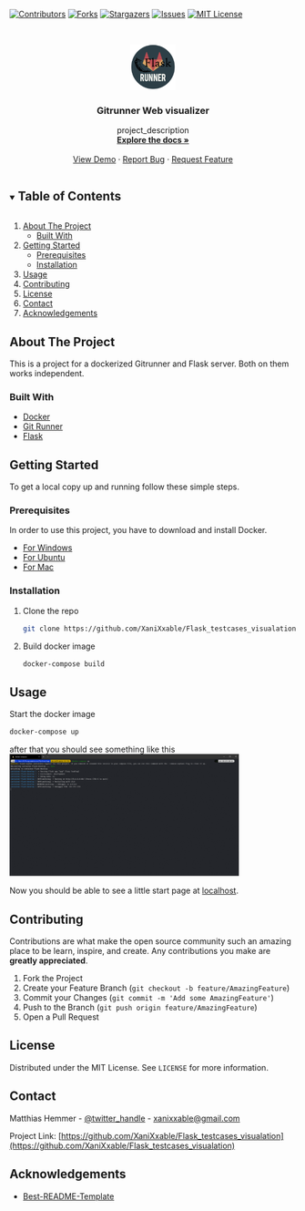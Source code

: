 <!--
*** Thanks for checking out the Best-README-Template. If you have a suggestion
*** that would make this better, please fork the repo and create a pull request
*** or simply open an issue with the tag "enhancement".
*** Thanks again! Now go create something AMAZING! :D
***
***
***
*** To avoid retyping too much info. Do a search and replace for the following:
*** XaniXxable, Flask_testcases_visualation, twitter_handle, xanixxable@gmail.com, Gitrunner Web visualizer, project_description
-->



<!-- PROJECT SHIELDS -->
<!--
*** I'm using markdown "reference style" links for readability.
*** Reference links are enclosed in brackets [ ] instead of parentheses ( ).
*** See the bottom of this document for the declaration of the reference variables
*** for contributors-url, forks-url, etc. This is an optional, concise syntax you may use.
*** https://www.markdownguide.org/basic-syntax/#reference-style-links
-->
[![Contributors][contributors-shield]][contributors-url]
[![Forks][forks-shield]][forks-url]
[![Stargazers][stars-shield]][stars-url]
[![Issues][issues-shield]][issues-url]
[![MIT License][license-shield]][license-url]
<!-- [![LinkedIn][linkedin-shield]][linkedin-url] -->



<!-- PROJECT LOGO -->
<br />
<p align="center">
  <a href="https://github.com/xanixxable/Flask_testcases_visualation">
    <img src="images/logo.png" alt="Logo" width="80" height="80">
  </a>

  <h3 align="center">Gitrunner Web visualizer</h3>

  <p align="center">
    project_description
    <br />
    <a href="https://github.com/xanixxable/Flask_testcases_visualation"><strong>Explore the docs »</strong></a>
    <br />
    <br />
    <a href="https://github.com/xanixxable/Flask_testcases_visualation">View Demo</a>
    ·
    <a href="https://github.com/xanixxable/Flask_testcases_visualation/issues">Report Bug</a>
    ·
    <a href="https://github.com/xanixxable/Flask_testcases_visualation/issues">Request Feature</a>
  </p>
</p>



<!-- TABLE OF CONTENTS -->
<details open="open">
  <summary><h2 style="display: inline-block">Table of Contents</h2></summary>
  <ol>
    <li>
      <a href="#about-the-project">About The Project</a>
      <ul>
        <li><a href="#built-with">Built With</a></li>
      </ul>
    </li>
    <li>
      <a href="#getting-started">Getting Started</a>
      <ul>
        <li><a href="#prerequisites">Prerequisites</a></li>
        <li><a href="#installation">Installation</a></li>
      </ul>
    </li>
    <li><a href="#usage">Usage</a></li>
    <!-- <li><a href="#roadmap">Roadmap</a></li> -->
    <li><a href="#contributing">Contributing</a></li>
    <li><a href="#license">License</a></li>
    <li><a href="#contact">Contact</a></li>
    <li><a href="#acknowledgements">Acknowledgements</a></li>
  </ol>
</details>



<!-- ABOUT THE PROJECT -->
## About The Project

<!-- [![Product Name Screen Shot][product-screenshot]](https://example.com) -->
This is a project for a dockerized Gitrunner and Flask server. Both on them works independent.


<!-- Here's a blank template to get started: -->
<!-- **To avoid retyping too much info. Do a search and replace with your text editor for the following:** -->
<!-- `project_description` -->


### Built With

* [Docker](https://www.docker.com/)
* [Git Runner](https://docs.gitlab.com/runner/)
* [Flask](https://flask.palletsprojects.com/en/1.1.x/)



<!-- GETTING STARTED -->
## Getting Started

To get a local copy up and running follow these simple steps.

### Prerequisites

In order to use this project, you have to download and install Docker.

* [For Windows](https://docs.docker.com/docker-for-windows/install/)
* [For Ubuntu](https://docs.docker.com/engine/install/ubuntu/)
* [For Mac](https://docs.docker.com/docker-for-mac/install/)

### Installation

1. Clone the repo
   ```sh
   git clone https://github.com/XaniXxable/Flask_testcases_visualation.git
   ```
2. Build docker image
   ```sh
   docker-compose build
   ```



<!-- USAGE EXAMPLES -->
## Usage

Start the docker image
```sh
docker-compose up
```
after that you should see something like this
<img src="images/docker-compose_up.png" alt="Logo" width="80%">

Now you should be able to see a little start page at [localhost](http://localhost).

<!-- ROADMAP
## Roadmap

See the [open issues](https://github.com/XaniXxable/Flask_testcases_visualation/issues) for a list of proposed features (and known issues).
 -->


<!-- CONTRIBUTING -->
## Contributing

Contributions are what make the open source community such an amazing place to be learn, inspire, and create. Any contributions you make are **greatly appreciated**.

1. Fork the Project
2. Create your Feature Branch (`git checkout -b feature/AmazingFeature`)
3. Commit your Changes (`git commit -m 'Add some AmazingFeature'`)
4. Push to the Branch (`git push origin feature/AmazingFeature`)
5. Open a Pull Request



<!-- LICENSE -->
## License

Distributed under the MIT License. See `LICENSE` for more information.



<!-- CONTACT -->
## Contact

Matthias Hemmer - [@twitter_handle](https://twitter.com/twitter_handle) - xanixxable@gmail.com

Project Link: [https://github.com/XaniXxable/Flask_testcases_visualation](https://github.com/XaniXxable/Flask_testcases_visualation)



<!-- ACKNOWLEDGEMENTS -->
## Acknowledgements

* [Best-README-Template](https://github.com/othneildrew/Best-README-Template)



<!-- MARKDOWN LINKS & IMAGES -->
<!-- https://www.markdownguide.org/basic-syntax/#reference-style-links -->
[contributors-shield]: https://img.shields.io/github/contributors/XaniXxable/Flask_testcases_visualation.svg?style=for-the-badge
[contributors-url]: https://github.com/XaniXxable/Flask_testcases_visualation/graphs/contributors
[forks-shield]: https://img.shields.io/github/forks/XaniXxable/Flask_testcases_visualation.svg?style=for-the-badge
[forks-url]: https://github.com/XaniXxable/Flask_testcases_visualation/network/members
[stars-shield]: https://img.shields.io/github/stars/XaniXxable/Flask_testcases_visualation.svg?style=for-the-badge
[stars-url]: https://github.com/XaniXxable/Flask_testcases_visualation/stargazers
[issues-shield]: https://img.shields.io/github/issues/XaniXxable/Flask_testcases_visualation.svg?style=for-the-badge
[issues-url]: https://github.com/XaniXxable/Flask_testcases_visualation/issues
[license-shield]: https://img.shields.io/github/license/XaniXxable/Flask_testcases_visualation.svg?style=for-the-badge
[license-url]: https://github.com/XaniXxable/Flask_testcases_visualation/blob/master/LICENSE.txt
<!-- [linkedin-shield]: https://img.shields.io/badge/-LinkedIn-black.svg?style=for-the-badge&logo=linkedin&colorB=555 -->
<!-- [linkedin-url]: https://linkedin.com/in/XaniXxable -->
